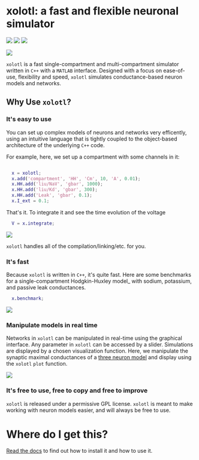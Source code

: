 # xolotl: a fast and flexible neuronal simulator
![](https://img.shields.io/badge/macOS_10.12.6-8/9-red.svg) 
![](https://readthedocs.org/projects/sphinx-rtd-theme/badge/?version=latest)
![](https://img.shields.io/github/last-commit/sg-s/xolotl.svg)

![](https://user-images.githubusercontent.com/6005346/41205222-30b6f3d4-6cbd-11e8-983b-9125585d629a.png)

`xolotl` is a fast single-compartment and multi-compartment simulator written in `C++` with a `MATLAB` interface. Designed with a focus on ease-of-use, flexibility and speed, `xolotl` simulates conductance-based neuron models and networks.

## Why Use `xolotl`?


### It's easy to use

You can set up complex models of neurons and networks very efficently, using an intuitive language that is tightly coupled to the object-based architecture of the underlying `C++` code.

For example, here, we set up a compartment with some channels in it: 

```matlab

  x = xolotl;
  x.add('compartment', 'HH', 'Cm', 10, 'A', 0.01);
  x.HH.add('liu/NaV', 'gbar', 1000);
  x.HH.add('liu/Kd', 'gbar', 300);
  x.HH.add('Leak', 'gbar', 0.1);
  x.I_ext = 0.1;

```

That's it. To integrate it and see the time evolution of the voltage

```matlab
  V = x.integrate;
```

![](https://user-images.githubusercontent.com/30243182/42067394-0801376e-7b14-11e8-8eb3-b20b64ffaf9f.png)

``xolotl`` handles all of the compilation/linking/etc. for you.

### It's fast


Because ``xolotl`` is written in ``C++``, it's quite fast. Here are some benchmarks for a single-compartment Hodgkin-Huxley model_ with sodium, potassium, and passive leak conductances.

```matlab
  x.benchmark;
```

![](https://user-images.githubusercontent.com/30243182/42105769-9c1c407a-7b9f-11e8-86fb-8fc56eac9ff6.png)

### Manipulate models in real time


Networks in ``xolotl`` can be manipulated in real-time using the graphical interface. Any parameter in ``xolotl`` can be accessed by a slider. Simulations are displayed by a chosen visualization function. Here, we manipulate the synaptic maximal conductances of a [three neuron model](https://www.ncbi.nlm.nih.gov/pubmed/15558066) and display using the ``xolotl`` ``plot`` function.


![](https://user-images.githubusercontent.com/6005346/30785272-aef9fb44-a132-11e7-84a6-25fd8e58470a.gif)


### It's free to use, free to copy and free to improve 

`xolotl` is released under a permissive GPL license. `xolotl` is meant to make working with neuron models easier, and will always be free to use. 


# Where do I get this?

[Read the docs](https://xolotl.readthedocs.io/en/latest/) to find out how to install it and how to use it. 












